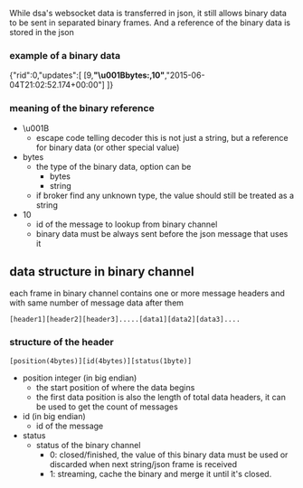 While dsa's websocket data is transferred in json, it still allows binary data to be sent in separated binary frames. And a reference of the binary data is stored in the json


### example of a binary data

{"rid":0,"updates":[ [9,**"\u001Bbytes:,10"**,"2015-06-04T21:02:52.174+00:00"] ]}

### meaning of the binary reference
* \u001B
  * escape code telling decoder this is not just a string, but a reference for binary data (or other special value) 
* bytes
  * the type of the binary data, option can be
    * bytes
    * string
  * if broker find any unknown type, the value should still be treated as a string
* 10
  * id of the message to lookup from binary channel
  * binary data must be always sent before the json message that uses it

## data structure in binary channel
each frame in binary channel contains one or more message headers and with same number of message data after them
```
[header1][header2][header3].....[data1][data2][data3]....
```

### structure of the header
```
[position(4bytes)][id(4bytes)][status(1byte)]
```
* position integer (in big endian)
  * the start position of where the data begins
  * the first data position is also the length of total data headers, it can be used to get the count of messages
* id (in big endian)
  * id of the message
* status
  * status of the binary channel
    * 0: closed/finished, the value of this binary data must be used or discarded when next string/json frame is received
    * 1: streaming, cache the binary and merge it until it's closed.